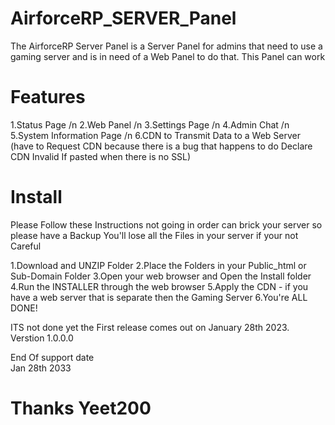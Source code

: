 # AirforceRP_SERVER_Panel
The AirforceRP Server Panel is a Server Panel for admins that need to use a gaming server and is in need of a Web Panel to do that. This Panel can work
# Features
1.Status Page /n
2.Web Panel /n
3.Settings Page /n
4.Admin Chat /n
5.System Information Page /n
6.CDN to Transmit Data to a Web Server (have to Request CDN because there is a bug that happens to do Declare CDN Invalid If pasted when there is no SSL)
# Install
Please Follow these Instructions not going in order can brick your server so please have a Backup 
You'll lose all the Files in your server if your not Careful

1.Download and UNZIP Folder
2.Place the Folders in your Public_html or Sub-Domain Folder
3.Open your web browser and Open the Install folder
4.Run the INSTALLER through the web browser
5.Apply the CDN - if you have a web server that is separate then the Gaming Server
6.You're ALL DONE!

ITS not done yet the First release comes out on January 28th 2023. <br>
Verstion 1.0.0.0

End Of support date <br>
Jan 28th 2033
# Thanks Yeet200
